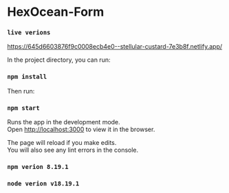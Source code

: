 # HexOcean-Form

### `live verions`

https://645d6603876f9c0008ecb4e0--stellular-custard-7e3b8f.netlify.app/

In the project directory, you can run:

### `npm install`

Then run:

### `npm start`

Runs the app in the development mode.\
Open [http://localhost:3000](http://localhost:3000) to view it in the browser.

The page will reload if you make edits.\
You will also see any lint errors in the console.

### `npm verion 8.19.1`

### `node verion v18.19.1`
